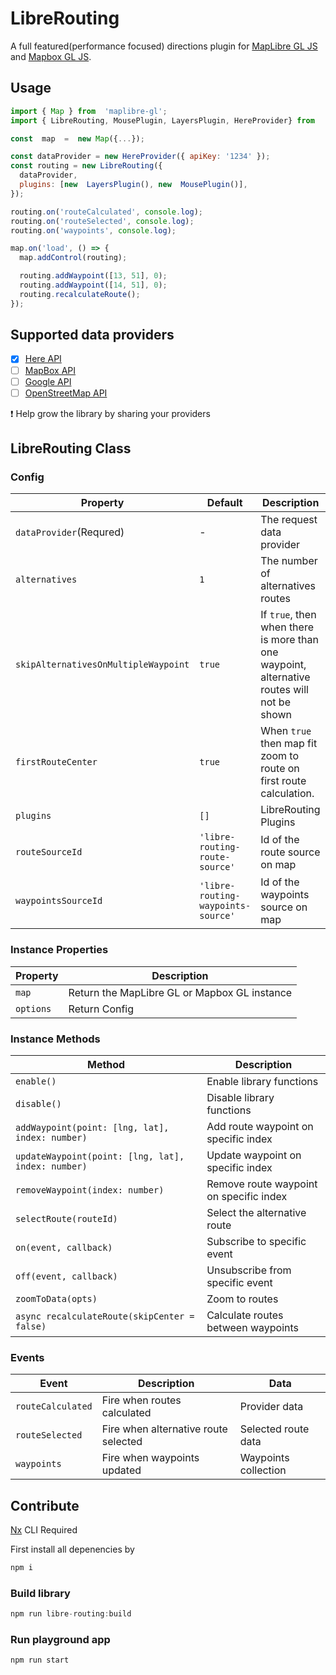 # LibreRouting

A full featured(performance focused) directions plugin for [MapLibre GL JS](https://github.com/maplibre/maplibre-gl-js) and [Mapbox GL JS](https://github.com/mapbox/mapbox-gl-js).

## Usage

```js
import { Map } from  'maplibre-gl';
import { LibreRouting, MousePlugin, LayersPlugin, HereProvider} from  'libre-routing';

const  map  =  new Map({...});

const dataProvider = new HereProvider({ apiKey: '1234' });
const routing = new LibreRouting({
  dataProvider,
  plugins: [new  LayersPlugin(), new  MousePlugin()],
});

routing.on('routeCalculated', console.log);
routing.on('routeSelected', console.log);
routing.on('waypoints', console.log);

map.on('load', () => {
  map.addControl(routing);

  routing.addWaypoint([13, 51], 0);
  routing.addWaypoint([14, 51], 0);
  routing.recalculateRoute();
});
```

## Supported data providers

- [x] [Here API](https://www.here.com/)
- [ ] [MapBox API](https://docs.mapbox.com/help/glossary/directions-api/)
- [ ] [Google API](https://developers.google.com/maps/documentation/directions/overview)
- [ ] [OpenStreetMap API](https://wiki.openstreetmap.org/wiki/Routing)

:exclamation: Help grow the library by sharing your providers

## LibreRouting Class

### Config

| Property                             | Default                            | Description                                                                                |
| ------------------------------------ | ---------------------------------- | ------------------------------------------------------------------------------------------ |
| `dataProvider`(Requred)              | -                                  | The request data provider                                                                  |
| `alternatives`                       | `1`                                | The number of alternatives routes                                                          |
| `skipAlternativesOnMultipleWaypoint` | `true`                             | If `true`, then when there is more than one waypoint, alternative routes will not be shown |
| `firstRouteCenter`                   | `true`                             | When `true` then map fit zoom to route on first route calculation.                         |
| `plugins`                            | `[]`                               | LibreRouting Plugins                                                                       |
| `routeSourceId`                      | `'libre-routing-route-source'`     | Id of the route source on map                                                              |
| `waypointsSourceId`                  | `'libre-routing-waypoints-source'` | Id of the waypoints source on map                                                          |

### Instance Properties

| Property  | Description                                  |
| --------- | -------------------------------------------- |
| `map`     | Return the MapLibre GL or Mapbox GL instance |
| `options` | Return Config                                |

### Instance Methods

| Method                                             | Description                             |
| -------------------------------------------------- | --------------------------------------- |
| `enable()`                                         | Enable library functions                |
| `disable()`                                        | Disable library functions               |
| `addWaypoint(point: [lng, lat], index: number)`    | Add route waypoint on specific index    |
| `updateWaypoint(point: [lng, lat], index: number)` | Update waypoint on specific index       |
| `removeWaypoint(index: number)`                    | Remove route waypoint on specific index |
| `selectRoute(routeId)`                             | Select the alternative route            |
| `on(event, callback)`                              | Subscribe to specific event             |
| `off(event, callback)`                             | Unsubscribe from specific event         |
| `zoomToData(opts)`                                 | Zoom to routes                          |
| `async recalculateRoute(skipCenter = false)`       | Calculate routes between waypoints      |

### Events

| Event             | Description                          | Data                 |
| ----------------- | ------------------------------------ | -------------------- |
| `routeCalculated` | Fire when routes calculated          | Provider data        |
| `routeSelected`   | Fire when alternative route selected | Selected route data  |
| `waypoints`       | Fire when waypoints updated          | Waypoints collection |

## Contribute

[Nx](https://nx.dev/using-nx/nx-cli) CLI Required

First install all depenencies by

```js
npm i
```

### Build library

```js
npm run libre-routing:build
```

### Run playground app

```js
npm run start
```
